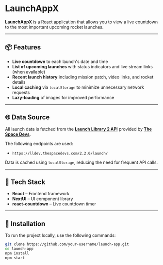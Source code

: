 # LaunchAppX

**LaunchAppX**  is a React application that allows you to view a live countdown to the most important upcoming rocket launches.

---

## 📦 Features

- **Live countdown** to each launch's date and time  
- **List of upcoming launches** with status indicators and live stream links (when available)  
- **Recent launch history** including mission patch, video links, and rocket details  
- **Local caching** via `localStorage` to minimize unnecessary network requests  
- **Lazy-loading** of images for improved performance

---

## 🌐 Data Source

All launch data is fetched from the [**Launch Library 2 API**](https://thespacedevs.com/llapi) provided by [**The Space Devs**](https://thespacedevs.com/).  

The following endpoints are used:

- `https://lldev.thespacedevs.com/2.2.0/launch/`  

Data is cached using `localStorage`, reducing the need for frequent API calls.

---

## 🚀 Tech Stack

- **React** – Frontend framework  
- **NextUI** – UI component library
- **react-countdown** – Live countdown timer  
---

## 🔧 Installation

To run the project locally, use the following commands:

```bash
git clone https://github.com/your-username/launch-app.git
cd launch-app
npm install
npm start
```